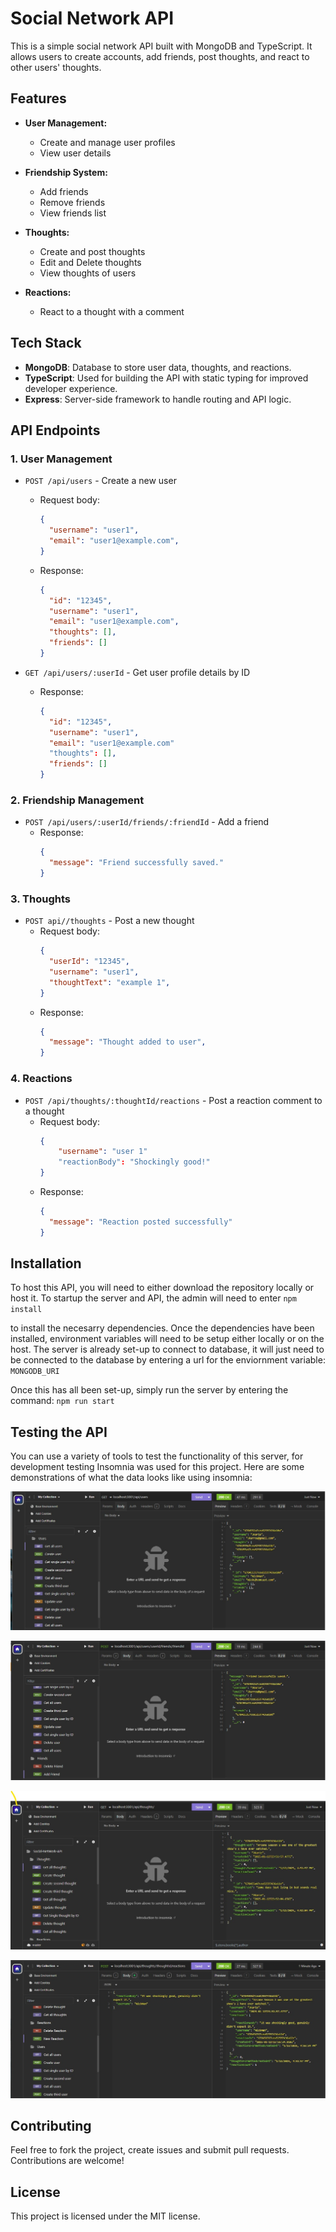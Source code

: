 # Social Network API

This is a simple social network API built with MongoDB and TypeScript. It allows users to create accounts, add friends, post thoughts, and react to other users' thoughts.

## Features

- **User Management:**
  - Create and manage user profiles
  - View user details

- **Friendship System:**
  - Add friends
  - Remove friends
  - View friends list

- **Thoughts:**
  - Create and post thoughts
  - Edit and Delete thoughts
  - View thoughts of users

- **Reactions:**
  - React to a thought with a comment

## Tech Stack

- **MongoDB**: Database to store user data, thoughts, and reactions.
- **TypeScript**: Used for building the API with static typing for improved developer experience.
- **Express**: Server-side framework to handle routing and API logic.
  
## API Endpoints

### 1. **User Management**

- `POST /api/users` - Create a new user
  - Request body: 
    ```json
    {
      "username": "user1",
      "email": "user1@example.com",
    }
    ```
  - Response:
    ```json
    {
      "id": "12345",
      "username": "user1",
      "email": "user1@example.com",
      "thoughts": [],
      "friends": []
    }
    ```

- `GET /api/users/:userId` - Get user profile details by ID
  - Response:
    ```json
    {
      "id": "12345",
      "username": "user1",
      "email": "user1@example.com"
      "thoughts": [],
      "friends": []
    }
    ```

### 2. **Friendship Management**

- `POST /api/users/:userId/friends/:friendId` - Add a friend
  - Response:
    ```json
    {
      "message": "Friend successfully saved."
    }
    ```

### 3. **Thoughts**

- `POST api//thoughts` - Post a new thought
  - Request body:
    ```json
    {
      "userId": "12345",
      "username": "user1",
      "thoughtText": "example 1",
    }
    ```
  - Response:
    ```json
    {
      "message": "Thought added to user",
    }
    ```

### 4. **Reactions**

- `POST /api/thoughts/:thoughtId/reactions` - Post a reaction comment to a thought
  - Request body:
    ```json
    {
        "username": "user 1"
        "reactionBody": "Shockingly good!"
    }
    ```
  - Response:
    ```json
    {
      "message": "Reaction posted successfully"
    }
    ```

## Installation

To host this API, you will need to either download the repository locally or host it. To startup the server and API, the admin will need to enter
`npm install` 

to install the necesarry dependencies. Once the dependencies have been installed, environment variables will need to be setup either locally or on the host.
The server is already set-up to connect to database, it will just need to be connected to the database by entering a url for the enviornment variable:
`MONGODB_URI`

Once this has all been set-up, simply run the server by entering the command: 
`npm run start`

## Testing the API
You can use a variety of tools to test the functionality of this server, for development testing Insomnia was used for this project.
Here are some demonstrations of what the data looks like using insomnia:

![screenshotuserdemo](./public/userApi.jpg)

![screenshotfriendsdemo](./public/friendsApi.jpg)

![screenshotthoughtsdemo](./public/thoughtsApi.jpg)

![screenshotreactionsdemo](./public/reactionsApi.jpg)

## Contributing
Feel free to fork the project, create issues and submit pull requests. Contributions are welcome!

## License
This project is licensed under the MIT license.

